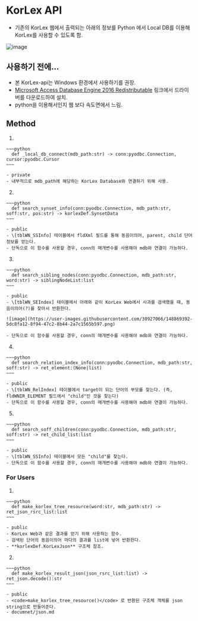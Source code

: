 # KorLex API
  - 기존의 KorLex 웹에서 출력되는 아래의 정보를 Python 에서 Local DB를 이용해 KorLex를 사용할 수 있도록 함.
  
  ![image](https://user-images.githubusercontent.com/30927066/148867056-a93b3536-89af-4354-944b-94022e9272f4.png)

  
## 사용하기 전에...
  - 본 KorLex-api는 Windows 환경에서 사용하기를 권장.
  - [Microsoft Access Database Engine 2016 Redistributable](https://www.microsoft.com/en-us/download/details.aspx?id=54920) 링크에서 드라이버를 다운로드하여 설치.
  - python을 이용해서인지 웹 보다 속도면에서 느림.
  
## Method
  1.
    
    ~~~python
      def _local_db_connect(mdb_path:str) -> conn:pyodbc.Connection, cursor:pyodbc.Cursor
    ~~~
    
    - private
    - 내부적으로 mdb_path에 해당하는 KorLex Database와 연결하기 위해 사용.
    
  2.
  
    ~~~python
      def search_synset_info(conn:pyodbc.Connection, mdb_path:str, soff:str, pos:str) -> korlexDef.SynsetData
    ~~~
    
    - public
    - \[tblWN_SSInfo] 테이블에서 fldXml 필드를 통해 동음이의어, parent, child 단어 정보를 얻는다.
    - 단독으로 이 함수를 사용할 경우, conn의 매개변수를 사용해야 mdb와 연결이 가능하다.
      

  3. 
    
    ~~~python
      def search_sibling_nodes(conn:pyodbc.Connection, mdb_path:str, word:str) -> siblingNodeList:list
    ~~~
    
    - public
    - \[tblWN_SEIndex] 테이블에서 아래와 같이 KorLex Web에서 사과를 검색했을 때, 동음이의어(?)를 찾아서 반환한다.
    
    ![image](https://user-images.githubusercontent.com/30927066/148869392-5dc8fa12-8f94-47c2-8b44-2a7c1565b597.png) 

    - 단독으로 이 함수를 사용할 경우, conn의 매개변수를 사용해야 mdb와 연결이 가능하다.

  4. 
    
    ~~~python
      def search_relation_index_info(conn:pyodbc.Connection, mdb_path:str, soff:str) -> ret_element:(None|list)
    ~~~
    
    - public
    - \[tblWN_RelIndex] 테이블에서 target이 되는 단어의 부모를 찾는다. (즉, fldWNIR_ELEMENT 필드에서 "child"인 것을 찾는다)
    - 단독으로 이 함수를 사용할 경우, conn의 매개변수를 사용해야 mdb와 연결이 가능하다.

  5. 
    
    ~~~python
      def search_soff_children(conn:pyodbc.Connection, mdb_path:str, soff:str) -> ret_child_list:list
    ~~~
    
    - public
    - \[tblWN_SSInfo] 테이블에서 모든 "child"를 찾는다.
    - 단독으로 이 함수를 사용할 경우, conn의 매개변수를 사용해야 mdb와 연결이 가능하다.
    
  ### For Users
  1. 
    
    ~~~python
      def make_korlex_tree_resource(word:str, mdb_path:str) -> ret_json_rsrc_list:list
    ~~~
    
    - public
    - KorLex Web과 같은 결과를 얻기 위해 사용하는 함수.
    - 검색된 단어의 동음이의어 마다의 결과를 list에 넣어 반환한다.
    - **korlexDef.KorLexJson** 구조체 참조.
    
  2. 
    
    ~~~python
      def make_korlex_result_json(json_rsrc_list:list) -> ret_json.decode():str
    ~~~
    
    - public
    - <code>make_korlex_tree_resource()</code> 로 반환된 구조체 객체를 json string으로 만들어준다.
    - documnet/json.md 
